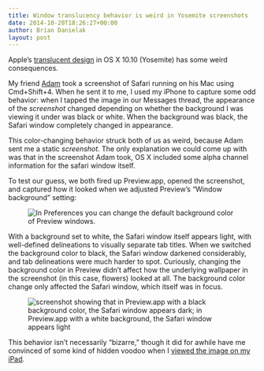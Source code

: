 ```yaml
---
title: Window translucency behavior is weird in Yosemite screenshots
date: 2014-10-20T18:26:27+00:00
author: Brian Danielak
layout: post
---
```

Apple&#8217;s [translucent design](http://www.apple.com/osx/design/) in OS X 10.10 (Yosemite) has some weird consequences.

My friend [Adam](http://alloy-d.net/) took a screenshot of Safari running on his Mac using Cmd+Shift+4. When he sent it to me, I used my iPhone to capture some odd behavior: when I tapped the image in our Messages thread, the appearance of the _screenshot_ changed depending on whether the background I was viewing it under was black or white. When the background was black, the Safari window completely changed in appearance.



This color-changing behavior struck both of us as weird, because Adam sent me a static _screenshot_. The only explanation we could come up with was that in the screenshot Adam took, OS X included some alpha channel information for the safari window itself.

To test our guess, we both fired up Preview.app, opened the screenshot, and captured how it looked when we adjusted Preview&#8217;s &#8220;Window background&#8221; setting:
<figure id="attachment_103">

  <img
    src="/wp-content/uploads/2014/10/Preview_app_settings.png"
    alt="In Preferences you can change the default background color of Preview windows." class="size-medium wp-image-103">
</figure>

With a background set to white, the Safari window itself appears light, with well-defined delineations to visually separate tab titles. When we switched the background color to black, the Safari window darkened considerably, and tab delineations were much harder to spot. Curiously, changing the background color in Preview didn&#8217;t affect how the underlying wallpaper in the screenshot (in this case, flowers) looked at all. The background color change only affected the Safari window, which itself was in focus.
<figure id="attachment_104">

  <img
    src="wp-content/uploads/2014/10/2014-10-20-yosemite-screenshot-translucency.jpg"
    alt="screenshot showing that in Preview.app with a black background color, the Safari window appears dark; in Preview.app with a white background, the Safari window appears light"
    class="size-medium wp-image-104">

</figure>

This behavior isn&#8217;t necessarily &#8220;bizarre,&#8221; though it did for awhile have me convinced of some kind of hidden voodoo when I [viewed the image on my iPad](https://vimeo.com/109505755).
